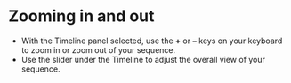 # Zooming in and out

* With the Timeline panel selected, use the **+** or **–** keys on your keyboard to zoom in or zoom out of your sequence.&#x20;
* Use the slider under the Timeline to adjust the overall view of your sequence.
